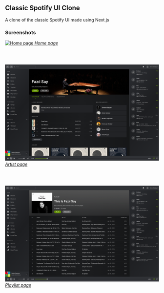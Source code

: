 ## Classic Spotify UI Clone

A clone of the classic Spotify UI made using Next.js

### Screenshots

<a href="https://old-spotify-clone.vercel.app">
  <img src="demo/home.png" alt="Home page" />
  <em>Home page</em>
</a>

<br /><br />

<a href="https://old-spotify-clone.vercel.app/artist">
  <img src="demo/artist.png" alt="Artist page" />
  <em>Artist page</em>
</a>

<br /><br />

<a href="https://old-spotify-clone.vercel.app/playlist">
  <img src="demo/playlist.png" alt="Playlist page" />
  <em>Playlist page</em>
</a>
